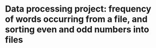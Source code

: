 # Data processing project: frequency of words occurring from a file, and sorting even and odd numbers into files
